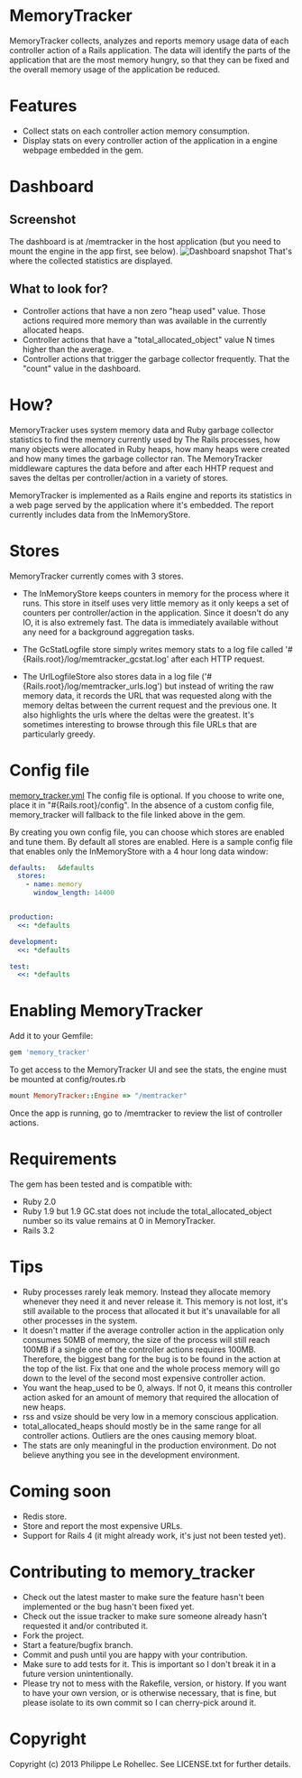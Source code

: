 # MemoryTracker

MemoryTracker collects, analyzes and reports memory usage data of each controller action of a Rails application. The data will identify the parts of the application that are the most memory hungry, so that they can be fixed and the overall memory usage of the application be reduced.

# Features
* Collect stats on each controller action memory consumption.
* Display stats on every controller action of the application in a engine webpage embedded in the gem.

# Dashboard
## Screenshot
The dashboard is at /memtracker in the host application (but you need to mount the engine in the app first, see below).
![Dashboard snapshot](https://github.com/plerohellec/memory_tracker/tree/master/docs/memory_tracker_dashboard.png?raw=true)
That's where the collected statistics are displayed.

## What to look for?
* Controller actions that have a non zero "heap used" value. Those actions required more memory than was available in the currently allocated heaps.
* Controller actions that have a "total_allocated_object" value N times higher than the average.
* Controller actions that trigger the garbage collector frequently. That the "count" value in the dashboard.


# How?
MemoryTracker uses system memory data and Ruby garbage collector statistics to find the memory currently used by The Rails processes, how many objects were allocated in Ruby heaps, how many heaps were created and how many times the garbage collector ran. The MemoryTracker middleware captures the data before and after each HHTP request and saves the deltas per controller/action in a variety of stores.

MemoryTracker is implemented as a Rails engine and reports its statistics in a web page served by the application where it's embedded. The report currently includes data from the InMemoryStore.

# Stores
MemoryTracker currently comes with 3 stores.

* The InMemoryStore keeps counters in memory for the process where it runs. This store in itself uses very little memory as it only keeps a set of counters per controller/action in the application. Since it doesn't do any IO, it is also extremely fast. The data is immediately available without any need for a background aggregation tasks.

* The GcStatLogfile store simply writes memory stats to a log file called '#{Rails.root}/log/memtracker_gcstat.log' after each HTTP request.

* The UrlLogfileStore also stores data in a log file ('#{Rails.root}/log/memtracker_urls.log') but instead of writing the raw memory data, it records the URL that was requested along with the memory deltas between the current request and the previous one. It also highlights the urls where the deltas were the greatest. It's sometimes interesting to browse through this file URLs that are particularly greedy.

# Config file
[memory_tracker.yml](https://github.com/plerohellec/memory_tracker/blob/master/config/memory_tracker.yml)
The config file is optional. If you choose to write one, place it in "#{Rails.root}/config".
In the absence of a custom config file, memory_tracker will fallback to the file linked above in the gem.

By creating you own config file, you can choose which stores are enabled and tune them. By default all stores are enabled. Here is a sample config file that enables only the InMemoryStore with a 4 hour long data window:

```yml
defaults:   &defaults
  stores:
    - name: memory
      window_length: 14400


production:
  <<: *defaults

development:
  <<: *defaults

test:
  <<: *defaults
```

# Enabling MemoryTracker
Add it to your Gemfile:
```ruby
gem 'memory_tracker'
```
To get access to the MemoryTracker UI and see the stats, the engine must be mounted at config/routes.rb
```ruby
mount MemoryTracker::Engine => "/memtracker"
```
Once the app is running, go to /memtracker to review the list of controller actions.

# Requirements
The gem has been tested and is compatible with:
* Ruby 2.0
* Ruby 1.9 but 1.9 GC.stat does not include the total_allocated_object number so its value remains at 0 in MemoryTracker.
* Rails 3.2

# Tips
* Ruby processes rarely leak memory. Instead they allocate memory whenever they need it and never release it. This memory is not lost, it's still available to the process that allocated it but it's unavailable for all other processes in the system.
* It doesn't matter if the average controller action in the application only consumes 50MB of memory, the size of the process will still reach 100MB if a single one of the controller actions requires 100MB. Therefore, the biggest bang for the bug is to be found in the action at the top of the list. Fix that one and the whole process memory will go down to the level of the second most expensive controller action.
* You want the heap_used to be 0, always. If not 0, it means this controller action asked for an amount of memory that required the allocation of new heaps.
* rss and vsize should be very low in a memory conscious application.
* total_allocated_heaps should mostly be in the same range for all controller actions. Outliers are the ones causing memory bloat.
* The stats are only meaningful in the production environment. Do not believe anything you see in the development environment. 

# Coming soon
* Redis store.
* Store and report the most expensive URLs.
* Support for Rails 4 (it might already work, it's just not been tested yet).

# Contributing to memory_tracker
 
* Check out the latest master to make sure the feature hasn't been implemented or the bug hasn't been fixed yet.
* Check out the issue tracker to make sure someone already hasn't requested it and/or contributed it.
* Fork the project.
* Start a feature/bugfix branch.
* Commit and push until you are happy with your contribution.
* Make sure to add tests for it. This is important so I don't break it in a future version unintentionally.
* Please try not to mess with the Rakefile, version, or history. If you want to have your own version, or is otherwise necessary, that is fine, but please isolate to its own commit so I can cherry-pick around it.

# Copyright

Copyright (c) 2013 Philippe Le Rohellec. See LICENSE.txt for
further details.

